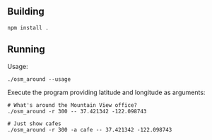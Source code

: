 
Building
----------------------------------------------------------------

    npm install .


Running
----------------------------------------------------------------

Usage:

    ./osm_around --usage

Execute the program providing latitude and longitude as arguments:

    # What's around the Mountain View office?
    ./osm_around -r 300 -- 37.421342 -122.098743

    # Just show cafes
    ./osm_around -r 300 -a cafe -- 37.421342 -122.098743
